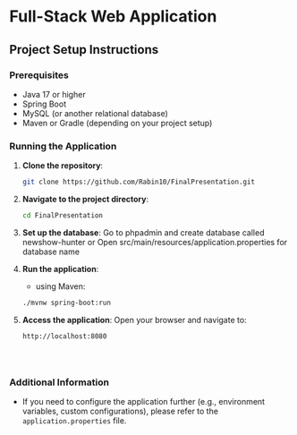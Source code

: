 # Full-Stack Web Application

## Project Setup Instructions

### Prerequisites
- Java 17 or higher
- Spring Boot
- MySQL (or another relational database)
- Maven or Gradle (depending on your project setup)

### Running the Application
1. **Clone the repository**:
    ```bash
    git clone https://github.com/Rabin10/FinalPresentation.git
    ```

2. **Navigate to the project directory**:
    ```bash
    cd FinalPresentation
    

3. **Set up the database**:
    Go to phpadmin and create database called newshow-hunter or 
   Open src/main/resources/application.properties for database name
5. **Run the application**:
    -  using Maven:
      ```bash
      ./mvnw spring-boot:run
      ```
   

6. **Access the application**:
    Open your browser and navigate to:
    ```
    http://localhost:8080
    



### Additional Information
- If you need to configure the application further (e.g., environment variables, custom configurations), please refer to the `application.properties` file.

